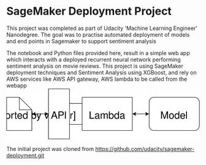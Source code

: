 # SageMaker Deployment Project

This project was completed as part of Udacity 'Machine Learning Engineer' Nanodegree.
The goal was to practise automated deployment of models and end points in Sagemaker to support sentiment analysis

The notebook and Python files provided here, result in a simple web app which interacts with a deployed recurrent neural network performing sentiment analysis on movie reviews. This project is using SageMaker deployment techniques and Sentiment Analysis using XGBoost, and rely on AWS services like AWS API gateway, AWS lambda to be called from the webapp 
<img src="Web App Diagram.svg">

The initial project was cloned from https://github.com/udacity/sagemaker-deployment.git
